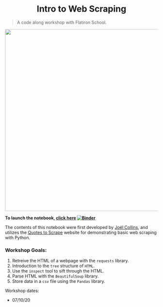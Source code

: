 <center><h1>Intro to Web Scraping</h1></center>

>A code along workshop with Flatiron School. 

<center><img src='https://webfoundation.org/docs/2017/03/March-12-Letter.jpg' width='600'></img></center>

**To launch the notebook, [click here](https://mybinder.org/v2/gh/flatiron-school/intro_to_webscraping/master?filepath=%2Findex.ipynb) [![Binder](https://mybinder.org/badge_logo.svg)](https://mybinder.org/v2/gh/flatiron-school/intro_to_webscraping/master?filepath=%2Findex.ipynb)**

The contents of this notebook were first developed by [Joél Collins](https://github.com/joelsewhere), and utilizes the [Quotes to Scrape](http://quotes.toscrape.com/) website for demonstrating basic web scraping with Python. 

### Workshop Goals:
1. Retreive the HTML of a webpage with the `requests` library.
2. Introduction to the `tree` structure of `HTML`.
3. Use the `inspect` tool to sift through the HTML.
4. Parse HTML with the `BeautifulSoup` library.
5. Store data in a `csv` file using the `Pandas` library.

Workshop dates:
- 07/10/20


